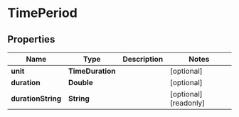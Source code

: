 

# TimePeriod


## Properties

| Name | Type | Description | Notes |
|------------ | ------------- | ------------- | -------------|
|**unit** | **TimeDuration** |  |  [optional] |
|**duration** | **Double** |  |  [optional] |
|**durationString** | **String** |  |  [optional] [readonly] |




